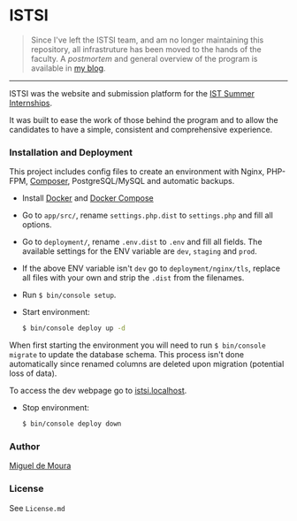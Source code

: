 # ISTSI

> Since I've left the ISTSI team, and am no longer maintaining this repository, all infrastruture has been moved to the hands of the faculty. A *postmortem* and general overview of the program is available in [my blog](https://migueldemoura.com/posts/ist-summer-internships-istsi/).
---

ISTSI was the website and submission platform for the [IST Summer Internships].

It was built to ease the work of those behind the program and to allow the candidates to have a simple, consistent and comprehensive experience.

### Installation and Deployment

This project includes config files to create an environment with Nginx, PHP-FPM, [Composer], PostgreSQL/MySQL and automatic backups.

* Install [Docker] and [Docker Compose]
* Go to `app/src/`, rename `settings.php.dist` to `settings.php` and fill all options.
* Go to `deployment/`, rename `.env.dist` to `.env` and fill all fields.
The available settings for the ENV variable are `dev`, `staging` and `prod`.
* If the above ENV variable isn't `dev` go to `deployment/nginx/tls`, replace all files with your own and strip the `.dist` from the filenames.
* Run `$ bin/console setup`.

* Start environment:

    ```sh
    $ bin/console deploy up -d
    ```

When first starting the environment you will need to run `$ bin/console migrate` to update the database schema.
This process isn't done automatically since renamed columns are deleted upon migration (potential loss of data).

To access the dev webpage go to [istsi.localhost](https://istsi.localhost).

* Stop environment:

    ```sh
    $ bin/console deploy down
    ```

### Author

[Miguel de Moura](me@migueldemoura.com)

### License

See `License.md`

   [IST Summer Internships]: <https://istsi.org/>
   [Composer]: <https://getcomposer.org/download/>
   [Docker]: <https://docs.docker.com/engine/installation/>
   [Docker Compose]: <https://docs.docker.com/compose/install/>
   [Miguel de Moura]: <https://migueldemoura.com/>

